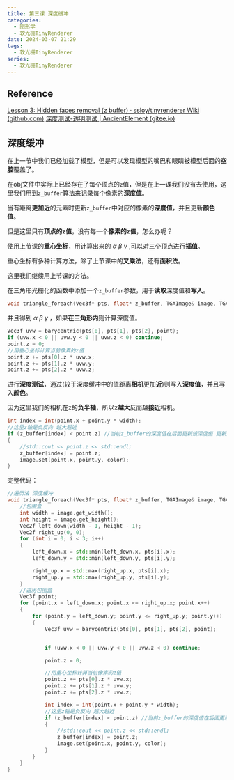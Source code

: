 ```yaml
---
title: 第三课 深度缓冲
categories:
  - 图形学
  - 软光栅TinyRenderer
date: 2024-03-07 21:29
tags:
  - 软光栅TinyRenderer
series:
  - 软光栅TinyRenderer
---
```

## Reference

[Lesson 3: Hidden faces removal (z buffer) · ssloy/tinyrenderer Wiki (github.com)](https://github.com/ssloy/tinyrenderer/wiki/Lesson-3:-Hidden-faces-removal-(z-buffer))
[深度测试-透明测试 | AncientElement (gitee.io)](https://ancientelement.gitee.io/2024/03/06/%E9%9A%8F%E6%89%8B%E8%AE%B0/%E6%B7%B1%E5%BA%A6%E6%B5%8B%E8%AF%95-%E9%80%8F%E6%98%8E%E6%B5%8B%E8%AF%95/)
## 深度缓冲

在上一节中我们已经加载了模型，但是可以发现模型的嘴巴和眼睛被模型后面的**空腔**覆盖了。

在obj文件中实际上已经存在了每个顶点的`z`值，但是在上一课我们没有去使用，这里我们用到`z_buffer`算法来记录每个像素的**深度值**。

当有距离**更加近**的元素时更新`z_buffer`中对应的像素的**深度值**，并且更新**颜色值**。

但是这里只有**顶点的z值**，没有每一个**像素的z值**，怎么办呢？

使用上节课的**重心坐标**，用计算出来的 $\alpha$ $\beta$ $\gamma$ ,可以对三个顶点进行**插值**。

重心坐标有多种计算方法，除了上节课中的**叉乘法**，还有**面积法**。

这里我们继续用上节课的方法。

在三角形光栅化的函数中添加一个`z_buffer`参数，用于**读取**深度值和**写入**。

```C++
void triangle_foreach(Vec3f* pts, float* z_buffer, TGAImage& image, TGAColor color)
```

并且得到 $\alpha$ $\beta$ $\gamma$ ，如果**在三角形内**则计算深度值。

```C++
Vec3f uvw = barycentric(pts[0], pts[1], pts[2], point);
if (uvw.x < 0 || uvw.y < 0 || uvw.z < 0) continue;
point.z = 0;
//用重心坐标计算当前像素的z值
point.z += pts[0].z * uvw.x;
point.z += pts[1].z * uvw.y;
point.z += pts[2].z * uvw.z;
```

进行**深度测试**，通过(较于深度缓冲中的值距离**相机**更加**近**)则写入**深度值**，并且写入**颜色**。

因为这里我们的相机在z的**负半轴**，所以**z越大**反而越**接近**相机。

```C++
int index = int(point.x + point.y * width);
//这里z轴是负反向 越大越近
if (z_buffer[index] < point.z) //当前z_buffer的深度值在后面更新设深度值 更新颜色
{
	//std::cout << point.z << std::endl;
	z_buffer[index] = point.z;
	image.set(point.x, point.y, color);
}
```

完整代码：

```C++
//遍历法 深度缓冲
void triangle_foreach(Vec3f* pts, float* z_buffer, TGAImage& image, TGAColor color) {
	//包围盒
	int width = image.get_width();
	int height = image.get_height();
	Vec2f left_down(width - 1, height - 1);
	Vec2f right_up(0, 0);
	for (int i = 0; i < 3; i++)
	{
		left_down.x = std::min(left_down.x, pts[i].x);
		left_down.y = std::min(left_down.y, pts[i].y);

		right_up.x = std::max(right_up.x, pts[i].x);
		right_up.y = std::max(right_up.y, pts[i].y);
	}
	//遍历包围盒
	Vec3f point;
	for (point.x = left_down.x; point.x <= right_up.x; point.x++)
	{
		for (point.y = left_down.y; point.y <= right_up.y; point.y++)
		{
			Vec3f uvw = barycentric(pts[0], pts[1], pts[2], point);


			if (uvw.x < 0 || uvw.y < 0 || uvw.z < 0) continue;

			point.z = 0;

			//用重心坐标计算当前像素的z值
			point.z += pts[0].z * uvw.x;
			point.z += pts[1].z * uvw.y;
			point.z += pts[2].z * uvw.z;

			int index = int(point.x + point.y * width);
			//这里z轴是负反向 越大越近
			if (z_buffer[index] < point.z) //当前z_buffer的深度值在后面更新设深度值 更新颜色
			{
				//std::cout << point.z << std::endl;
				z_buffer[index] = point.z;
				image.set(point.x, point.y, color);
			}
		}
	}
}
```